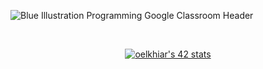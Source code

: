 
![Blue Illustration Programming  Google Classroom Header](https://user-images.githubusercontent.com/104714064/196247688-8d794698-6be2-47e8-a3e3-64b4d0f2f4fe.jpeg)
<br/>

<div align="center">
<br/>


<a href="https://github.com/elkhiarii"><img src="https://badge.mediaplus.ma/greenbinary/oelkhiar" alt="oelkhiar's 42 stats" /></a> 

</div>
